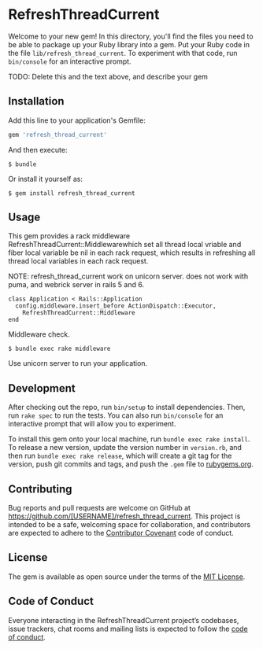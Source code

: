 # RefreshThreadCurrent

Welcome to your new gem! In this directory, you'll find the files you need to be able to package up your Ruby library into a gem. Put your Ruby code in the file `lib/refresh_thread_current`. To experiment with that code, run `bin/console` for an interactive prompt.

TODO: Delete this and the text above, and describe your gem

## Installation

Add this line to your application's Gemfile:

```ruby
gem 'refresh_thread_current'
```

And then execute:

    $ bundle

Or install it yourself as:

    $ gem install refresh_thread_current

## Usage

This gem provides a rack middleware RefreshThreadCurrent::Middlewarewhich set all thread local vriable and fiber local variable be nil in each rack request, which results in refreshing all thread local variables in each rack request.

NOTE: refresh_thread_current work on unicorn server. does not work with puma, and webrick server in rails 5 and 6.

```config/application.rb:ruby
class Application < Rails::Application
  config.middleware.insert_before ActionDispatch::Executor,
    RefreshThreadCurrent::Middleware
end
```

Middleware check.

```
$ bundle exec rake middleware
```

Use unicorn server to run your application.

## Development

After checking out the repo, run `bin/setup` to install dependencies. Then, run `rake spec` to run the tests. You can also run `bin/console` for an interactive prompt that will allow you to experiment.

To install this gem onto your local machine, run `bundle exec rake install`. To release a new version, update the version number in `version.rb`, and then run `bundle exec rake release`, which will create a git tag for the version, push git commits and tags, and push the `.gem` file to [rubygems.org](https://rubygems.org).

## Contributing

Bug reports and pull requests are welcome on GitHub at https://github.com/[USERNAME]/refresh_thread_current. This project is intended to be a safe, welcoming space for collaboration, and contributors are expected to adhere to the [Contributor Covenant](http://contributor-covenant.org) code of conduct.

## License

The gem is available as open source under the terms of the [MIT License](https://opensource.org/licenses/MIT).

## Code of Conduct

Everyone interacting in the RefreshThreadCurrent project’s codebases, issue trackers, chat rooms and mailing lists is expected to follow the [code of conduct](https://github.com/[USERNAME]/refresh_thread_current/blob/master/CODE_OF_CONDUCT.md).
